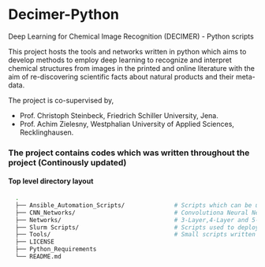 # Decimer-Python
Deep Learning for Chemical Image Recognition (DECIMER) - Python scripts

This project hosts the tools and networks written in python which aims to develop methods to employ deep learning to recognize and interpret chemical structures from images in the printed and online literature with the aim of re-discovering scientific facts about natural products and their meta-data. 

The project is co-supervised by,

- Prof. Christoph Steinbeck, Friedrich Schiller University, Jena.
- Prof. Achim Zielesny, Westphalian University of Applied Sciences, Recklinghausen.

### The project contains codes which was written throughout the project (Continously updated)

#### Top level directory layout
```bash
  .
  ├── Ansible_Automation_Scripts/              # Scripts which can be used to create and delete instances using Ansible on Google cloud console
  ├── CNN_Networks/                            # Convolutiona Neural Networks (Working and early stage scripts)
  ├── Networks/                                # 3-Layer,4-Layer and 5-Layer perceptrons (Working scripts, Scripts used for optimization and early stage scripts)
  ├── Slurm Scripts/                           # Scripts used to deploy programs on slurm system in ARA
  ├── Tools/                                   # Small scripts written for data curation 
  ├── LICENSE
  ├── Python_Requirements
  └── README.md
```




